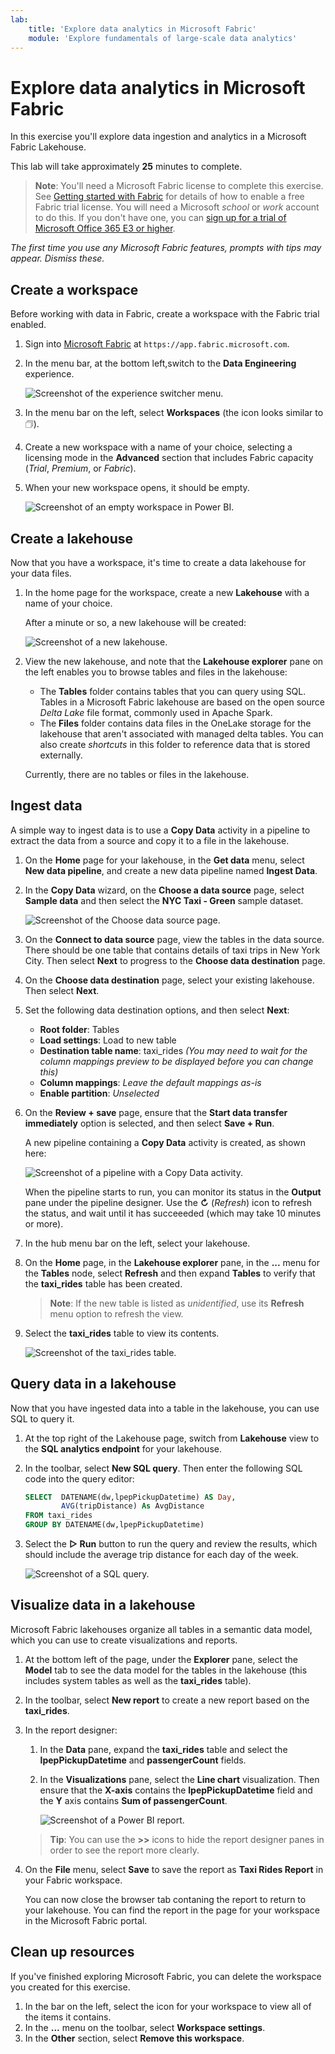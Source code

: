 ```yaml
---
lab:
    title: 'Explore data analytics in Microsoft Fabric'
    module: 'Explore fundamentals of large-scale data analytics'
---
```


# Explore data analytics in Microsoft Fabric

In this exercise you'll explore data ingestion and analytics in a Microsoft Fabric Lakehouse.

This lab will take approximately **25** minutes to complete.

> **Note**: You'll need a Microsoft Fabric license to complete this exercise. See [Getting started with Fabric](https://learn.microsoft.com/fabric/get-started/fabric-trial) for details of how to enable a free Fabric trial license. You will need a Microsoft *school* or *work* account to do this. If you don't have one, you can [sign up for a trial of Microsoft Office 365 E3 or higher](https://www.microsoft.com/microsoft-365/business/compare-more-office-365-for-business-plans).

*The first time you use any Microsoft Fabric features, prompts with tips may appear. Dismiss these.*

## Create a workspace

Before working with data in Fabric, create a workspace with the Fabric trial enabled.

1. Sign into [Microsoft Fabric](https://app.fabric.microsoft.com) at `https://app.fabric.microsoft.com`.
1. In the menu bar, at the bottom left,switch to the **Data Engineering** experience.

    ![Screenshot of the experience switcher menu.](./images/fabric-switcher.png)

1. In the menu bar on the left, select **Workspaces** (the icon looks similar to &#128455;).
1. Create a new workspace with a name of your choice, selecting a licensing mode in the **Advanced** section that includes Fabric capacity (*Trial*, *Premium*, or *Fabric*).
1. When your new workspace opens, it should be empty.

    ![Screenshot of an empty workspace in Power BI.](./images/new-workspace.png)

## Create a lakehouse

Now that you have a workspace, it's time to create a data lakehouse for your data files.

1. In the home page for the workspace, create a new **Lakehouse** with a name of your choice.

    After a minute or so, a new lakehouse will be created:

    ![Screenshot of a new lakehouse.](./images/new-lakehouse.png)

1. View the new lakehouse, and note that the **Lakehouse explorer** pane on the left enables you to browse tables and files in the lakehouse:
    - The **Tables** folder contains tables that you can query using SQL. Tables in a Microsoft Fabric lakehouse are based on the open source *Delta Lake* file format, commonly used in Apache Spark.
    - The **Files** folder contains data files in the OneLake storage for the lakehouse that aren't associated with managed delta tables. You can also create *shortcuts* in this folder to reference data that is stored externally.

    Currently, there are no tables or files in the lakehouse.

## Ingest data

A simple way to ingest data is to use a **Copy Data** activity in a pipeline to extract the data from a source and copy it to a file in the lakehouse.

1. On the **Home** page for your lakehouse, in the **Get data** menu, select **New data pipeline**, and create a new data pipeline named **Ingest Data**.
1. In the **Copy Data** wizard, on the **Choose a data source** page, select **Sample data** and then select the **NYC Taxi - Green** sample dataset.

    ![Screenshot of the Choose data source page.](./images/choose-data-source.png)

1. On the **Connect to data source** page, view the tables in the data source. There should be one table that contains details of taxi trips in New York City. Then select **Next** to progress to the **Choose data destination** page.
1. On the **Choose data destination** page, select your existing lakehouse. Then select **Next**.
1. Set the following data destination options, and then select **Next**:
    - **Root folder**: Tables
    - **Load settings**: Load to new table
    - **Destination table name**: taxi_rides *(You may need to wait for the column mappings preview to be displayed before you can change this)*
    - **Column mappings**: *Leave the default mappings as-is*
    - **Enable partition**: *Unselected*
1. On the **Review + save** page, ensure that the **Start data transfer immediately** option is selected, and then select **Save + Run**.

    A new pipeline containing a **Copy Data** activity is created, as shown here:

    ![Screenshot of a pipeline with a Copy Data activity.](./images/copy-data-pipeline.png)

    When the pipeline starts to run, you can monitor its status in the **Output** pane under the pipeline designer. Use the **&#8635;** (*Refresh*) icon to refresh the status, and wait until it has succeeeded (which may take 10 minutes or more).

1. In the hub menu bar on the left, select your lakehouse.
1. On the **Home** page, in the **Lakehouse explorer** pane, in the **...** menu for the **Tables** node, select **Refresh** and then expand **Tables** to verify that the **taxi_rides** table has been created.

    > **Note**: If the new table is listed as *unidentified*, use its **Refresh** menu option to refresh the view.

1. Select the **taxi_rides** table to view its contents.

    ![Screenshot of the taxi_rides table.](./images/dimProduct.png)

## Query data in a lakehouse

Now that you have ingested data into a table in the lakehouse, you can use SQL to query it.

1. At the top right of the Lakehouse page, switch from **Lakehouse** view to the **SQL analytics endpoint** for your lakehouse.

1. In the toolbar, select **New SQL query**. Then enter the following SQL code into the query editor:

    ```sql
    SELECT  DATENAME(dw,lpepPickupDatetime) AS Day,
            AVG(tripDistance) As AvgDistance
    FROM taxi_rides
    GROUP BY DATENAME(dw,lpepPickupDatetime)
    ```

1. Select the **&#9655; Run** button to run the query and review the results, which should include the average trip distance for each day of the week.

    ![Screenshot of a SQL query.](./images/sql-query.png)

## Visualize data in a lakehouse

Microsoft Fabric lakehouses organize all tables in a semantic data model, which you can use to create visualizations and reports.

1. At the bottom left of the page, under the **Explorer** pane, select the **Model** tab to see the data model for the tables in the lakehouse (this includes system tables as well as the **taxi_rides** table).
1. In the toolbar, select **New report** to create a new report based on the **taxi_rides**.
1. In the report designer:
    1. In the **Data** pane, expand the **taxi_rides** table and select the **lpepPickupDatetime** and **passengerCount** fields.
    1. In the **Visualizations** pane, select the **Line chart** visualization. Then ensure that the **X-axis** contains the **lpepPickupDatetime** field and the **Y** axis contains **Sum of passengerCount**.

        ![Screenshot of a Power BI report.](./images/fabric-report.png)

    > **Tip**: You can use the **>>** icons to hide the report designer panes in order to see the report more clearly.

1. On the **File** menu, select **Save** to save the report as **Taxi Rides Report** in your Fabric workspace.

    You can now close the browser tab contaning the report to return to your lakehouse. You can find the report in the page for your workspace in the Microsoft Fabric portal.

## Clean up resources

If you've finished exploring Microsoft Fabric, you can delete the workspace you created for this exercise.

1. In the bar on the left, select the icon for your workspace to view all of the items it contains.
2. In the **...** menu on the toolbar, select **Workspace settings**.
3. In the **Other** section, select **Remove this workspace**.
